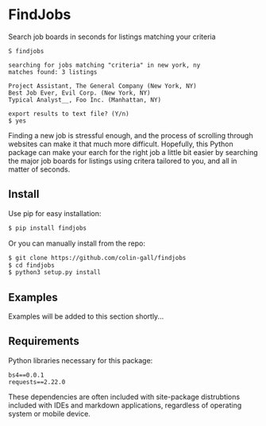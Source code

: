 # FindJobs

Search job boards in seconds for listings matching your criteria

```
S findjobs

searching for jobs matching "criteria" in new york, ny
matches found: 3 listings

Project Assistant, The General Company (New York, NY)
Best Job Ever, Evil Corp. (New York, NY)
Typical Analyst__, Foo Inc. (Manhattan, NY)

export results to text file? (Y/n)
$ yes
```

Finding a new job is stressful enough, and the process of scrolling through websites 
can make it that much more difficult. Hopefully, this Python package can make your
earch for the right job a little bit easier by searching the major job boards for 
listings using critera tailored to you, and all in matter of seconds.

## Install

Use pip for easy installation:

```bash
$ pip install findjobs
```
    
Or you can manually install from the repo:

```bash
$ git clone https://github.com/colin-gall/findjobs
$ cd findjobs
$ python3 setup.py install
```

## Examples

Examples will be added to this section shortly...

## Requirements

Python libraries necessary for this package:

```
bs4==0.0.1
requests==2.22.0
```

These dependencies are often included with site-package distrubtions included with IDEs
and markdown applications, regardless of operating system or mobile device.






